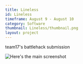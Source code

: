 ```yaml
---
title: Lineless
id: Lineless
timeframe: August 9 - August 10
category: Software
thumbnail: Lineless/thumbnail.png
layout: project
---
```


team17's battlehack submission


![Here's the main screenshot]({{site.url}}/res/img/ventures/Lineless/main.png)
